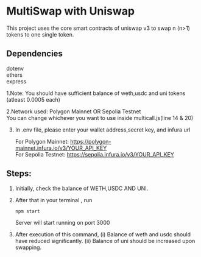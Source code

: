 # MultiSwap with Uniswap

This project uses the core smart contracts of uniswap v3 to swap n (n>1) tokens to one single token.

## Dependencies
  dotenv <br>
  ethers <br>
  express <br>

1.Note: You should have sufficient balance of weth,usdc and uni tokens (atleast 0.0005 each)

2.Network used: Polygon Mainnet OR Sepolia Testnet <br>
You can change whichever you want to use inside multicall.js(line 14 & 20)


3. In .env file, please enter your wallet address,secret key, and infura url

   For Polygon Mainnet: https://polygon-mainnet.infura.io/v3/YOUR_API_KEY <br>
   For Sepolia Testnet: https://sepolia.infura.io/v3/YOUR_API_KEY

## Steps:

1. Initially, check the balance of WETH,USDC AND UNI.

2. After that in your terminal , run

   `npm start`

   Server will start running on port 3000

4. After execution of this command,
      (i) Balance of weth and usdc should have reduced significantly.
      (ii) Balance of uni should be increased upon swapping.

